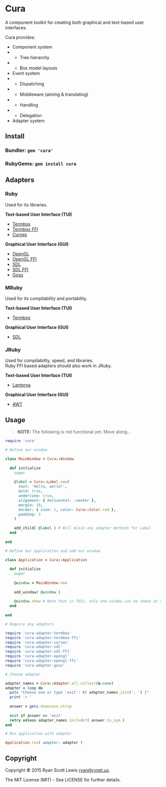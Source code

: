 # Cura

A component toolkit for creating both graphical and text-based user interfaces.

Cura provides:

* Component system
* * Tree hierarchy
* * Box model layouts
* Event system
* * Dispatching
* * Middleware (aiming & translating)
* * Handling
* * Delegation
* Adapter system

## Install

### Bundler: `gem 'cura'`

### RubyGems: `gem install cura`

## Adapters

### Ruby

Used for its libraries.

**Text-based User Interface (TUI)**

* [Termbox][ruby-termbox]
* [Termbox FFI][ruby-termbox-ffi]
* [Curses][ruby-curses]

**Graphical User Interface (GUI)**

* [OpenGL][ruby-opengl]
* [OpenGL FFI][ruby-opengl-ffi]
* [SDL][ruby-sdl]
* [SDL FFI][ruby-sdl-ffi]
* [Gosu][ruby-gosu]

### MRuby

Used for its compilability and portability.

**Text-based User Interface (TUI)**

* [Termbox][mruby-termbox]

**Graphical User Interface (GUI)**

* [SDL][mruby-sdl]

### JRuby

Used for compilability, speed, and libraries.  
Ruby FFI based adapters should also work in JRuby.

**Text-based User Interface (TUI)**

* [Lanterna][jruby-lanterna]

**Graphical User Interface (GUI)**

* [AWT][jruby-awt]

## Usage

> **NOTE:** The following is not functional yet. Move along...

```rb
require 'cura'

# Define our window

class MainWindow < Cura::Window
  
  def initialize
    super
    
    @label = Cura::Label.new(
      text: 'Hello, world!',
      bold: true,
      underline: true,
      alignment: { horizontal: :center },
      margin: 10,
      border: { size: 1, color: Cura::Color.red },
      padding: 3
    )
    
    add_child( @label ) # Will mixin any adapter methods for Label
  end
  
end

# Define our application and add our window

class Application < Cura::Application
  
  def initialize
    super
    
    @window = MainWindow.new
    
    add_window( @window )
    
    @window.show # Note that in TUIs, only one window can be shown at once.
  end
  
end

# Require any adapters

require 'cura-adapter-termbox'
require 'cura-adapter-termbox-ffi'
require 'cura-adapter-curses'
require 'cura-adapter-sdl'
require 'cura-adapter-sdl-ffi'
require 'cura-adapter-opengl'
require 'cura-adapter-opengl-ffi'
require 'cura-adapter-gosu'

# Choose adapter

adapter_names = Cura::Adapter.all.collect(&:name)
adapter = loop do
  puts "Choose one or type 'exit': #{ adapter_names.join(', ') }"
  print '> '
  
  answer = gets.downcase.strip
  
  exit if answer == 'exit'
  retry unless adapter_names.include?( answer.to_sym )
end

# Run application with adapter

Application.run( adapter: adapter )
```

## Copyright

Copyright © 2015 Ryan Scott Lewis <ryan@rynet.us>.

The MIT License (MIT) - See LICENSE for further details.

[ruby-termbox]: https://github.com/RyanScottLewis/ruby-cura-adapter-termbox
[ruby-termbox-ffi]: https://github.com/RyanScottLewis/ruby-cura-adapter-termbox-ffi
[ruby-curses]: https://github.com/RyanScottLewis/ruby-cura-adapter-curses
[ruby-sdl]: https://github.com/RyanScottLewis/ruby-cura-adapter-sdl
[ruby-sdl-ffi]: https://github.com/RyanScottLewis/ruby-cura-adapter-sdl-ffi
[ruby-opengl]: https://github.com/RyanScottLewis/ruby-cura-adapter-opengl
[ruby-opengl-ffi]: https://github.com/RyanScottLewis/ruby-cura-adapter-opengl-ffi
[ruby-gosu]: https://github.com/RyanScottLewis/ruby-cura-adapter-gosu
[mruby-termbox]: https://github.com/RyanScottLewis/mruby-cura-adapter-termbox
[mruby-sdl]: https://github.com/RyanScottLewis/mruby-cura-adapter-sdl
[jruby-lanterna]: https://github.com/RyanScottLewis/jruby-cura-adapter-lanterna
[jruby-awt]: https://github.com/RyanScottLewis/jruby-cura-adapter-awt

